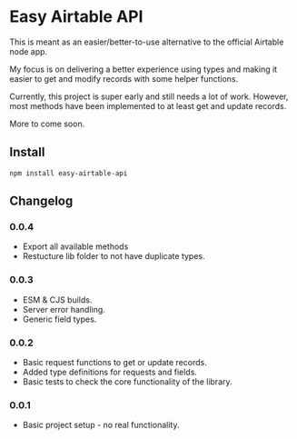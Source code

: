 # Easy Airtable API

This is meant as an easier/better-to-use alternative to the official Airtable node app.

My focus is on delivering a better experience using types and making it easier to get and modify records with some helper functions.

Currently, this project is super early and still needs a lot of work. However, most methods have been implemented to at least get and update records.

More to come soon.

## Install

```
npm install easy-airtable-api
```

## Changelog

### 0.0.4

- Export all available methods
- Restucture lib folder to not have duplicate types.

### 0.0.3

- ESM & CJS builds.
- Server error handling.
- Generic field types.

### 0.0.2

- Basic request functions to get or update records.
- Added type definitions for requests and fields.
- Basic tests to check the core functionality of the library.

### 0.0.1

- Basic project setup - no real functionality.